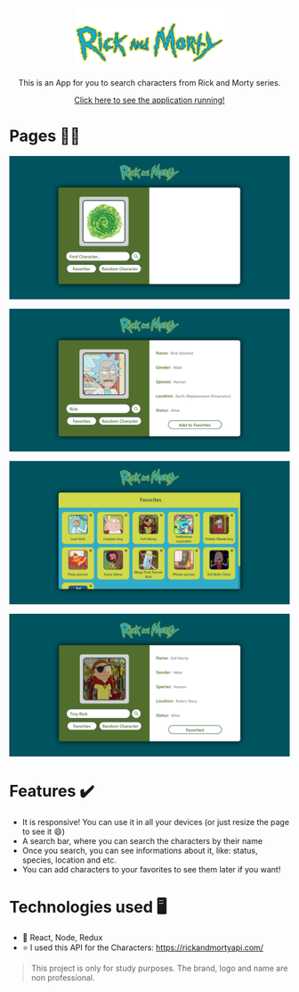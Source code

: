 <h1 align="center">
    <img width="270" height="100" alt="Pokemon" src="https://github.com/Gabsop/Rick-and-Morty-Search/blob/main/src/assets/logo.png" />
</h1>

<p align="center">This is an App for you to search characters from Rick and Morty series.<p>
<p align="center"><a href="https://rickandmortygabsop.netlify.app/" target="_blank">Click here to see the application running!</a><p>

# Pages 👨‍💻

![image](https://github.com/Gabsop/Rick-and-Morty-Search/blob/main/public/screenshots/screenshot1.png)

![image](https://github.com/Gabsop/Rick-and-Morty-Search/blob/main/public/screenshots/screenshot2.png)

![image](https://github.com/Gabsop/Rick-and-Morty-Search/blob/main/public/screenshots/screenshot3.png)

![image](https://github.com/Gabsop/Rick-and-Morty-Search/blob/main/public/screenshots/screenshot4.png)
  
# Features ✔️
- It is responsive! You can use it in all your devices (or just resize the page to see it 😄)
- A search bar, where you can search the characters by their name
- Once you search, you can see informations about it, like: status, species, location and etc.
- You can add characters to your favorites to see them later if you want!

# Technologies used 🖥
- :rocket: React, Node, Redux
- :star: I used this API for the Characters: https://rickandmortyapi.com/

<blockquote alt="[ignore]">
  <p>
    This project is only for study purposes. The brand, logo and name are non professional.
  </p>
</blockquote>
